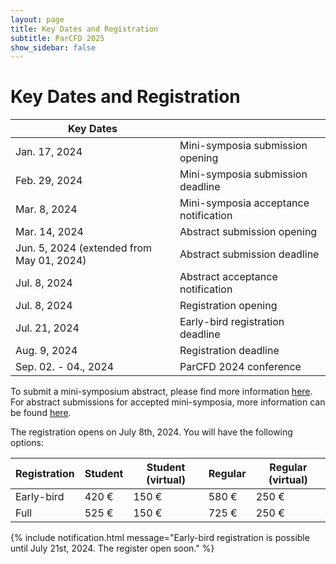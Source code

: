 ```yaml
---
layout: page
title: Key Dates and Registration
subtitle: ParCFD 2025
show_sidebar: false
---
```


# Key Dates and Registration

|Key Dates||
| - | - |
| Jan. 17, 2024 | Mini-symposia submission opening |
| Feb. 29, 2024 | Mini-symposia submission deadline |
| Mar. 8, 2024 | Mini-symposia acceptance notification |
| Mar. 14, 2024 | Abstract submission opening |
| Jun. 5, 2024 (extended from May 01, 2024) | Abstract submission deadline |
| Jul. 8, 2024 | Abstract acceptance notification |
| Jul. 8, 2024 | Registration opening |
| Jul. 21, 2024 | Early-bird registration deadline |
| Aug. 9, 2024 | Registration deadline |
| Sep. 02. - 04., 2024 | ParCFD 2024 conference |

To submit a mini-symposium abstract, please find more information [here](https://enes-merida.github.io/ParCFD2025.github.io/call-minisymposia/). For abstract submissions for accepted mini-symposia, more information can be found [here](https://enes-merida.github.io/ParCFD2025.github.io/call-papers/).

The registration opens on July 8th, 2024. You will have the following options:

| Registration | Student | Student (virtual) | Regular | Regular (virtual) |
| - | - | - | - | - |
| Early-bird | 420 € | 150 € | 580 € | 250 € | 
| Full | 525 € | 150 € | 725 € | 250 € |


{% include notification.html message="Early-bird registration is possible until July 21st, 2024. The register open soon." %}
